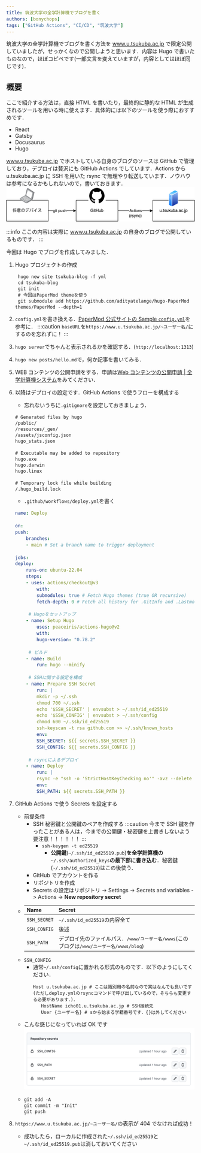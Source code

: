 ```yaml
---
title: 筑波大学の全学計算機でブログを書く
authors: [bonychops]
tags: ["GitHub Actions", "CI/CD", "筑波大学"]
---
```


筑波大学の全学計算機でブログを書く方法を www.u.tsukuba.ac.jp で限定公開していましたが，せっかくなので公開しようと思います．内容は Hugo で書いたものなので，ほぼコピペです(一部文言を変えていますが，内容としてはほぼ同じです)．

<!--truncate-->

## 概要

ここで紹介する方法は，直接 HTML を書いたり，最終的に静的な HTML が生成されるツールを用いる時に使えます．具体的には以下のツールを使う際におすすめです．

- React
- Gatsby
- Docusaurus
- Hugo

www.u.tsukuba.ac.jp でホストしている自身のブログのソースは GitHub で管理しており，デプロイは贅沢にも GitHub Actions でしています．Actions から u.tsukuba.ac.jp に SSH を用いた rsync で無理やり転送しています．ノウハウは参考になるかもしれないので，書いておきます．  
![github-to-tsukuba](github-to-tsukuba.png)

:::info
ここの内容は実際に www.u.tsukuba.ac.jp の自身のブログで公開しているものです．
:::

今回は Hugo でブログを作成してみました．

1. Hugo プロジェクトの作成
   ```shell
    hugo new site tsukuba-blog -f yml
    cd tsukuba-blog
    git init
    # 今回はPaperMod themeを使う
    git submodule add https://github.com/adityatelange/hugo-PaperMod themes/PaperMod --depth=1
   ```
1. `config.yml`を書き換える．[PaperMod 公式サイトの Sample `config.yml`](https://adityatelange.github.io/hugo-PaperMod/posts/papermod/papermod-installation/#sample-configyml)を参考に．
   :::caution
   `baseURL`を`https://www.u.tsukuba.ac.jp/~ユーザー名/`にするのを忘れずに！
   :::
1. `hugo server`でちゃんと表示されるかを確認する．(`http://localhost:1313`)
1. `hugo new posts/hello.md`で，何か記事を書いてみる．
1. WEB コンテンツの公開申請をする．申請は[Web コンテンツの公開申請 | 全学計算機システム](https://www.u.tsukuba.ac.jp/publishing/#application)をみてください．
1. 以降はデプロイの設定です．GitHub Actions で使うフローを構成する

   - 忘れないうちに`.gitignore`を設定しておきましょう．

   ```.gitignore title=.gitignore
   # Generated files by hugo
   /public/
   /resources/_gen/
   /assets/jsconfig.json
   hugo_stats.json

   # Executable may be added to repository
   hugo.exe
   hugo.darwin
   hugo.linux

   # Temporary lock file while building
   /.hugo_build.lock

   ```

   - `.github/workflows/deploy.yml`を書く

   ```yaml title=.github/workflows/deploy.yml
   name: Deploy

   on:
   push:
       branches:
       - main # Set a branch name to trigger deployment

   jobs:
   deploy:
       runs-on: ubuntu-22.04
       steps:
       - uses: actions/checkout@v3
           with:
           submodules: true # Fetch Hugo themes (true OR recursive)
           fetch-depth: 0 # Fetch all history for .GitInfo and .Lastmod

        # Hugoをセットアップ
       - name: Setup Hugo
           uses: peaceiris/actions-hugo@v2
           with:
           hugo-version: "0.78.2"

        # ビルド
       - name: Build
           run: hugo --minify

        # SSHに関する設定を構成
       - name: Prepare SSH Secret
           run: |
           mkdir -p ~/.ssh
           chmod 700 ~/.ssh
           echo '$SSH_SECRET' | envsubst > ~/.ssh/id_ed25519
           echo '$SSH_CONFIG' | envsubst > ~/.ssh/config
           chmod 600 ~/.ssh/id_ed25519
           ssh-keyscan -t rsa github.com >> ~/.ssh/known_hosts
           env:
           SSH_SECRET: ${{ secrets.SSH_SECRET }}
           SSH_CONFIG: ${{ secrets.SSH_CONFIG }}

        # rsyncによるデプロイ
       - name: Deploy
           run: |
           rsync -e "ssh -o 'StrictHostKeyChecking no'" -avz --delete public/ u.tsukuba.ac.jp:$SSH_PATH
           env:
           SSH_PATH: ${{ secrets.SSH_PATH }}

   ```

1. GitHub Actions で使う Secrets を設定する

   - 前提条件
     - SSH 秘密鍵と公開鍵のペアを作成する
       :::caution
       今まで SSH 鍵を作ったことがある人は，今までの公開鍵・秘密鍵を上書きしないよう要注意！！！！！！
       :::
       - `ssh-keygen -t ed25519`
         - **公開鍵**(`~/.ssh/id_ed25519.pub`)**を全学計算機の**`~/.ssh/authorized_keys`**の最下部に書き込む**．秘密鍵(`~/.ssh/id_ed25519`)はこの後使う．
     - GitHub でアカウントを作る
     - リポジトリを作成
     - Secrets の設定はリポジトリ -> Settings -> Secrets and variables -> Actions -> **New repository secret**
   - | Name         | Secret                                                                                    |
     | ------------ | ----------------------------------------------------------------------------------------- |
     | `SSH_SECRET` | `~/.ssh/id_ed25519`の内容全て                                                             |
     | `SSH_CONFIG` | 後述                                                                                      |
     | `SSH_PATH`   | デプロイ先のファイルパス．`/www/ユーザー名/wwws`(このブログは`/www/ユーザー名/wwws/blog`) |
   - `SSH_CONFIG`
     - 通常`~/.ssh/config`に置かれる形式のものです．以下のようにしてください．
       ```config
       Host u.tsukuba.ac.jp # ここは識別用の名前なので実はなんでも良いです(ただしdeploy.ymlのrsyncコマンドで呼び出しているので，そちらも変更する必要があります．)．
          HostName icho01.u.tsukuba.ac.jp # SSH接続先
          User {ユーザー名} # sから始まる学籍番号です．{}は外してください
       ```
   - こんな感じになっていれば OK です  
      ![github-to-tsukuba](secret-result.png)
   - ```shell
     git add -A
     git commit -m "Init"
     git push
     ```

1. `https://www.u.tsukuba.ac.jp/~ユーザー名/`の表示が 404 でなければ成功！
   - 成功したら，ローカルに作成された`~/.ssh/id_ed25519`と`~/.ssh/id_ed25519.pub`は消しておいてください
